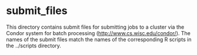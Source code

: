 # submit_files

This directory contains submit files for submitting jobs to a cluster via the Condor system for batch processing (http://www.cs.wisc.edu/condor/). The names of the submit files match the names of the corresponding R scripts in the ../scripts directory.
